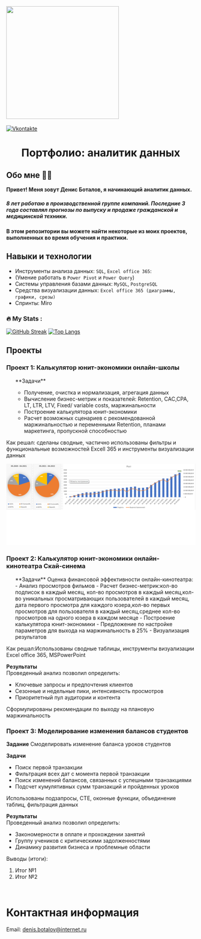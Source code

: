 <img src="https://media.giphy.com/media/hE7qzzcOwXh5u/giphy.gif" width="300" height="300">

[![Vkontakte](https://img.shields.io/badge/VK-green?logo=VK&logoColor=white)](https://vk.com/id9614535)
<h1 align="center">Портфолио: аналитик данных

## Обо мне :man_technologist:

**Привет! Меня зовут Денис Боталов, я начинающий аналитик данных.** 

<h5>8 лет работаю в производственной группе компаний. Последние 3 года составлял прогнозы по выпуску и продаже гражданской и медицинской техники.</h5>
 
**В этом репозитории вы можете найти некоторые из моих проектов, выполненных во время обучения и практики.**


## Навыки и технологии
- Инструменты анализа данных: ``SQL``, ``Excel office 365``: 
- (Умение работать в ``Power Pivot`` и ``Power Query``)
- Системы управления базами данных: ``MySQL``, ``PostgreSQL``
- Средства визуализации данных: ``Excel office 365 (диаграммы, графики, срезы)``
- Спринты: Miro

### :fire: My Stats :
[![GitHub Streak](http://github-readme-streak-stats.herokuapp.com?user=BotalovD&theme=dark&background=000000)](https://git.io/streak-stats)
[![Top Langs](https://github-readme-stats.vercel.app/api/top-langs/?username=BotalovD&layout=compact&theme=vision-friendly-dark)](https://github.com/anuraghazra/github-readme-stats)

## Проекты
### Проект 1: Калькулятор юнит-экономики онлайн-школы

<ol>
**Задачи**
 
 - Получение, очистка и нормализация, агрегация данных
 - Вычисление бизнес-метрик и показателей: Retention, CAC,CPA, LT, LTR, LTV, Fixed/ variable costs, маржинальности
 - Построение калькулятора юнит-экономики
 - Расчет возможных сценариев с рекомендованной маржинальностью и переменными Retention, планами маркетинга, пропускной способностью
 </ol>

<p>Как решал: сделаны сводные, частично использованы фильтры и функциональные возможностей Excell 365 и инструменты визуализации данных<p>

![Школаоналайн](https://github.com/BotalovD/generald/blob/main/%D0%BE%D0%BD%D0%BB%D0%B0%D0%B9%D0%BD%20%D1%88%D0%BA%D0%BE%D0%BB%D0%B0%20%D0%93%D1%80%D0%B0%D1%84%D0%B8%D0%BA%D0%B8.png)

### Проект 2: Калькулятор юнит-экономики онлайн-кинотеатра Скай-синема

<ol>
**Задачи**  
Оценка финансовой эффективности онлайн-кинотеатра:
- Анализ просмотров фильмов
- Расчет бизнес-метрик:кол-во подписок в каждый месяц, кол-во просмотров в каждый месяц,кол-во уникальных просматривающих пользователей в каждый месяц, дата первого просмотра для каждого юзера,кол-во первых просмотров для пользователя в каждый месяц,среднее кол-во просмотров на одного юзера в каждом месяце
- Построение калькулятора юнит-экономики
- Предложение по настройке параметров для выхода на маржинальность в 25%
- Визуализация результатов
</ol>
<p>Как решал:Использованы сводные таблицы, инструменты визуализации Excel office 365, MSPowerPoint  

**Результаты**  
Проведенный анализ позволил определить:
- Ключевые запросы и предпочтения клиентов
- Сезонные и недельные пики, интенсивность просмотров
- Приоритетный пул аудитории и контента

Сформулированы рекомендации по выходу на плановую маржинальность

### Проект 3: Моделирование изменения балансов студентов


**Задание** 
Смоделировать изменение баланса уроков студентов

**Задачи**  
* Поиск первой транзакции
* Фильтрация всех дат с момента первой транзакции
* Поиск изменений балансов, связанных с успешными транзакциями
* Подсчет кумулятивных сумм транзакций и пройденных уроков

Использованы подзапросы, CTE, оконные функции, объединение таблиц, фильтрация данных

**Результаты**  
Проведенный анализ позволил определить:
- Закономерности в оплате и прохождении занятий
- Группу учеников с критическими задолженностями
- Динамику развития бизнеса и проблемные области
<p>Выводы (итоги):<p>
<ol>
  <li>Итог №1</li>
  <li>Итог №2</li>
</ol>
<br> 

# Контактная информация
Email: <denis.botalov@internet.ru>
